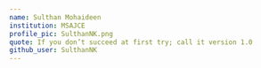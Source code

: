 ```yaml
---
name: Sulthan Mohaideen
institution: MSAJCE
profile_pic: SulthanNK.png 
quote: If you don’t succeed at first try; call it version 1.0
github_user: SulthanNK
---
```

